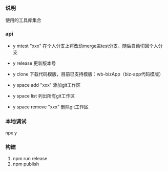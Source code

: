 ### 说明
使用的工具库集合

### api
- y mtest "xxx"
  在个人分支上将改动merge进test分支，随后自动切回个人分支

- y release
  更新版本号

- y clone
  下载代码模版，目前已支持模版：wb-bizApp（biz-app代码模版）

- y space add "xxx"
  添加git工作区
  
- y space list
  列出所有git工作区

- y space remove "xxx"
  删除git工作区




### 本地调试
npx y

### 构建
1. npm run release
2. npm publish